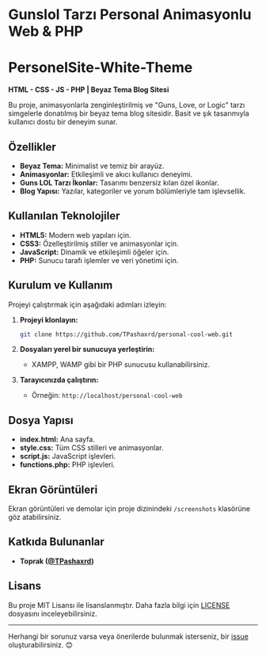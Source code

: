# Gunslol Tarzı Personal Animasyonlu Web & PHP
# PersonelSite-White-Theme

**HTML - CSS - JS - PHP | Beyaz Tema Blog Sitesi**

Bu proje, animasyonlarla zenginleştirilmiş ve "Guns, Love, or Logic" tarzı simgelerle donatılmış bir beyaz tema blog sitesidir. Basit ve şık tasarımıyla kullanıcı dostu bir deneyim sunar.

## Özellikler

- **Beyaz Tema:** Minimalist ve temiz bir arayüz.
- **Animasyonlar:** Etkileşimli ve akıcı kullanıcı deneyimi.
- **Guns LOL Tarzı İkonlar:** Tasarımı benzersiz kılan özel ikonlar.
- **Blog Yapısı:** Yazılar, kategoriler ve yorum bölümleriyle tam işlevsellik.

## Kullanılan Teknolojiler

- **HTML5:** Modern web yapıları için.
- **CSS3:** Özelleştirilmiş stiller ve animasyonlar için.
- **JavaScript:** Dinamik ve etkileşimli öğeler için.
- **PHP:** Sunucu tarafı işlemler ve veri yönetimi için.

## Kurulum ve Kullanım

Projeyi çalıştırmak için aşağıdaki adımları izleyin:

1. **Projeyi klonlayın:**
   ```bash
   git clone https://github.com/TPashaxrd/personal-cool-web.git
   ```

2. **Dosyaları yerel bir sunucuya yerleştirin:**
   - XAMPP, WAMP gibi bir PHP sunucusu kullanabilirsiniz.

3. **Tarayıcınızda çalıştırın:**
   - Örneğin: `http://localhost/personal-cool-web`

## Dosya Yapısı

- **index.html:** Ana sayfa.
- **style.css:** Tüm CSS stilleri ve animasyonlar.
- **script.js:** JavaScript işlevleri.
- **functions.php:** PHP işlevleri.

## Ekran Görüntüleri

Ekran görüntüleri ve demolar için proje dizinindeki `/screenshots` klasörüne göz atabilirsiniz.

## Katkıda Bulunanlar

- **Toprak ([@TPashaxrd](https://github.com/TPashaxrd))**  

## Lisans

Bu proje MIT Lisansı ile lisanslanmıştır. Daha fazla bilgi için [LICENSE](./LICENSE) dosyasını inceleyebilirsiniz.

---

Herhangi bir sorunuz varsa veya önerilerde bulunmak isterseniz, bir [issue](https://github.com/TPashaxrd/personal-cool-web) oluşturabilirsiniz. 😊
